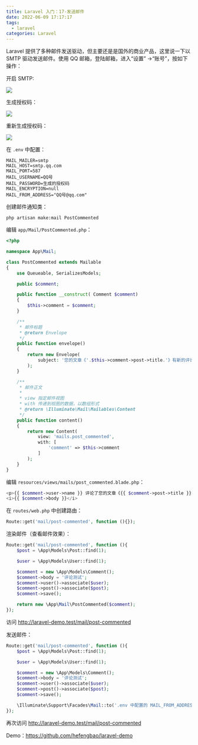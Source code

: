 ```yaml
---
title: Laravel 入门：17-发送邮件
date: 2022-06-09 17:17:17
tags:
  - laravel
categories: Laravel
---
```

Laravel 提供了多种邮件发送驱动，但主要还是是国外的商业产品，这里说一下以 SMTP 驱动发送邮件。使用 QQ 邮箱，登陆邮箱，进入“设置” ->“账号”，按如下操作：

开启 SMTP:

![](images/202301/Ot9X1oRskcxN4BGXuIC52OVzysYnrVUvyEwpY5qX.png)

生成授权码：

![](images/202301/gXwgxFDndunYVfCyC9pwDQoztyQF7Dw9l6eatHul.png)

重新生成授权码：

![](images/202301/X8QLpRz9KgCqSpWUbsWMeaDWUj7ZVtlIWktaX99U.png)

在 `.env` 中配置：

```shell
MAIL_MAILER=smtp
MAIL_HOST=smtp.qq.com
MAIL_PORT=587
MAIL_USERNAME=QQ号
MAIL_PASSWORD=生成的授权码
MAIL_ENCRYPTION=null
MAIL_FROM_ADDRESS="QQ号@qq.com"
```

创建邮件通知类：

```shell
php artisan make:mail PostCommented
```

编辑 `app/Mail/PostCommented.php`：

```php
<?php

namespace App\Mail;

class PostCommented extends Mailable
{
    use Queueable, SerializesModels;

    public $comment;

    public function __construct( Comment $comment)
    {
        $this->comment = $comment;
    }

    /**
     * 邮件标题
     * @return Envelope
     */
    public function envelope()
    {
        return new Envelope(
            subject: '您的文章《'.$this->comment->post->title.'》有新的评论',
        );
    }

    /**
     * 邮件正文
     *
     * view 指定邮件视图
     * with 传递到视图的数据，以数组形式
     * @return \Illuminate\Mail\Mailables\Content
     */
    public function content()
    {
        return new Content(
            view: 'mails.post_commented',
            with: [
                'comment' => $this->comment
            ]
        );
    }
}
```

编辑 `resources/views/mails/post_commented.blade.php`：

```php
<p>{{ $comment->user->name }} 评论了您的文章《{{ $comment->post->title }}》</p>
<i>{{ $comment->body }}</i>
```

在 `routes/web.php` 中创建路由：

```php
Route::get('mail/post-commented', function (){});
```

渲染邮件（查看邮件效果）：

```php
Route::get('mail/post-commented', function (){
    $post = \App\Models\Post::find(1);

    $user = \App\Models\User::find(1);

    $comment = new \App\Models\Comment();
    $comment->body = '评论测试';
    $comment->user()->associate($user);
    $comment->post()->associate($post);
    $comment->save();

    return new \App\Mail\PostCommented($comment);
});
```

访问 http://laravel-demo.test/mail/post-commented

发送邮件：

```php
Route::get('mail/post-commented', function (){
    $post = \App\Models\Post::find(1);

    $user = \App\Models\User::find(1);

    $comment = new \App\Models\Comment();
    $comment->body = '评论测试';
    $comment->user()->associate($user);
    $comment->post()->associate($post);
    $comment->save();

    \Illuminate\Support\Facades\Mail::to('.env 中配置的 MAIL_FROM_ADDRESS')->send(new \App\Mail\PostCommented($comment));
});
```

再次访问 http://laravel-demo.test/mail/post-commented

Demo：https://github.com/hefengbao/laravel-demo